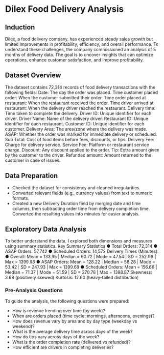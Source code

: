 # Dilex Food Delivery Analysis
## Induction
Dilex, a food delivery company, has experienced steady sales growth but limited improvements in profitability, efficiency, and overall performance. To understand these challenges, the company commissioned an analysis of 5 months of delivery data. The goal is to uncover insights that can optimize operations, enhance customer satisfaction, and improve profitability.
## Dataset Overview 
The dataset contains 72,314 records of food delivery transactions with the following fields:
Date: The day the order was placed.
Time customer placed order: When the customer submitted their order.
Time order placed at restaurant: When the restaurant received the order.
Time driver arrived at restaurant: When the delivery driver reached the restaurant.
Delivery time: Time taken to complete the delivery.
Driver ID: Unique identifier for each driver.
Driver Name: Name of the delivery driver.
Restaurant ID: Unique identifier for each restaurant.
Customer ID: Unique identifier for each customer.
Delivery Area: The area/zone where the delivery was made.
ASAP: Whether the order was marked for immediate delivery or scheduled.
Sub Total: Cost of food items before fees, discounts, or tips.
Delivery Fee: Charge for delivery service.
Service Fee: Platform or restaurant service charge.
Discount: Any discount applied to the order.
Tip: Extra amount given by the customer to the driver.
Refunded amount: Amount returned to the customer in case of issues.
## Data Preparation
- Checked the dataset for consistency and cleaned irregularities.
- Converted relevant fields (e.g., currency values) from text to numeric formats.
- Created a new Delivery Duration field by merging date and time columns, then subtracting order time from delivery completion time.
Converted the resulting values into minutes for easier analysis.
## Exploratory Data Analysis
To better understand the data, I explored both dimensions and measures using summary statistics.
Key Summary Statistics
● Total Orders: 72,314
● ASAP Orders: 57,742
● Scheduled Orders: 14,572
Delivery Times (Minutes):
● Overall: Mean = 133.95 | Median = 60.72 | Mode = 47.54 | SD = 252.96 | Max = 1399.68
● ASAP Orders: Mean = 128.22 | Median = 58.28 | Mode = 53.42 | SD = 247.93 | Max = 1399.68
● Scheduled Orders: Mean = 156.66 | Median = 71.37 | Mode = 51.59 | SD = 270.78 | Max = 1398.87
Skewness: 3.68 (positively skewed)
Kurtosis: 12.60 (heavy-tailed distribution)
### Pre-Analysis Questions
To guide the analysis, the following questions were prepared:
- How is revenue trending over time (by week)?
- When are orders placed (time cycle: mornings, afternoons, evenings)?
- How does revenue vary by area and by day type (weekday vs weekend)?
- What is the average delivery time across days of the week?
- How do tips vary across days of the week?
- What is the order completion rate (delivered vs refunded)?
- How efficient are drivers in completing deliveries?



